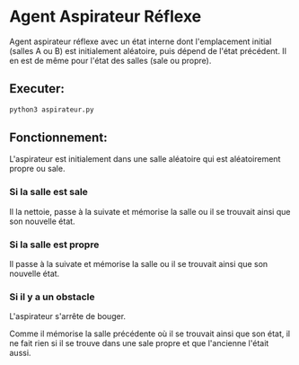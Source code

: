 # Agent Aspirateur Réflexe
Agent aspirateur réflexe avec un état interne dont l'emplacement initial (salles A ou B) est initialement aléatoire, puis dépend de l'état précédent. Il en est de même pour l'état des salles (sale ou propre).

## Executer:
```bash
python3 aspirateur.py
```
## Fonctionnement:

L'aspirateur est initialement dans une salle aléatoire qui est aléatoirement propre ou sale.

### Si la salle est sale

Il la nettoie, passe à la suivate et mémorise la salle ou il se trouvait ainsi que son nouvelle état.

### Si la salle est propre

Il  passe à la suivate et mémorise la salle ou il se trouvait ainsi que son nouvelle état.

### Si il y a un obstacle

L'aspirateur s'arrête de bouger.

Comme il mémorise la salle précédente où il se trouvait ainsi que son état, il ne fait rien si il se trouve dans une sale propre et que l'ancienne l'était aussi.

